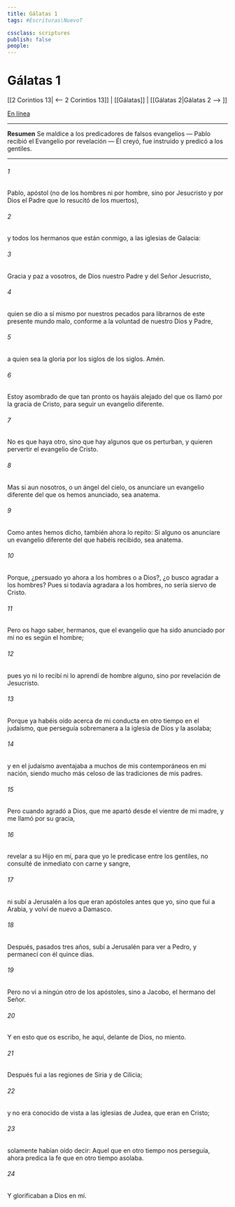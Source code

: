 ```yaml
---
title: Gálatas 1
tags: #Escrituras\NuevoT

cssclass: scriptures
publish: false
people:
---
```


# Gálatas 1
[[2 Corintios 13| <-- 2 Corintios 13]] | [[Gálatas]] | [[Gálatas 2|Gálatas 2 --> ]]

[En línea](https://churchofjesuschrist.org/study/scriptures/nt/gal/1?lang=spa)

---
__Resumen__
Se maldice a los predicadores de falsos evangelios — Pablo recibió el Evangelio por revelación — Él creyó, fue instruido y predicó a los gentiles.

---
###### 1 
Pablo, apóstol (no de los hombres ni por hombre, sino por Jesucristo y por Dios el Padre que lo resucitó de los muertos),

###### 2 
y todos los hermanos que están conmigo, a las iglesias de Galacia:

###### 3 
Gracia y paz a vosotros, de Dios nuestro Padre y del Señor Jesucristo,

###### 4 
quien se dio a sí mismo por nuestros pecados para librarnos de este presente mundo malo, conforme a la voluntad de nuestro Dios y Padre,

###### 5 
a quien sea la gloria por los siglos de los siglos. Amén.

###### 6 
Estoy asombrado de que tan pronto os hayáis alejado del que os llamó por la gracia de Cristo, para seguir un evangelio diferente.

###### 7 
No es que haya otro, sino que hay algunos que os perturban, y quieren pervertir el evangelio de Cristo.

###### 8 
Mas si aun nosotros, o un ángel del cielo, os anunciare un evangelio diferente del que os hemos anunciado, sea anatema.

###### 9 
Como antes hemos dicho, también ahora lo repito: Si alguno os anunciare un evangelio diferente del que habéis recibido, sea anatema.

###### 10 
Porque, ¿persuado yo ahora a los hombres o a Dios?, ¿o busco agradar a los hombres? Pues si todavía agradara a los hombres, no sería siervo de Cristo.

###### 11 
Pero os hago saber, hermanos, que el evangelio que ha sido anunciado por mí no es según el hombre;

###### 12 
pues yo ni lo recibí ni lo aprendí de hombre alguno, sino por revelación de Jesucristo.

###### 13 
Porque ya habéis oído acerca de mi conducta en otro tiempo en el judaísmo, que perseguía sobremanera a la iglesia de Dios y la asolaba;

###### 14 
y en el judaísmo aventajaba a muchos de mis contemporáneos en mi nación, siendo mucho más celoso de las tradiciones de mis padres.

###### 15 
Pero cuando agradó a Dios, que me apartó desde el vientre de mi madre, y me llamó por su gracia,

###### 16 
revelar a su Hijo en mí, para que yo le predicase entre los gentiles, no consulté de inmediato con carne y sangre,

###### 17 
ni subí a Jerusalén a los que eran apóstoles antes que yo, sino que fui a Arabia, y volví de nuevo a Damasco.

###### 18 
Después, pasados tres años, subí a Jerusalén para ver a Pedro, y permanecí con él quince días.

###### 19 
Pero no vi a ningún otro de los apóstoles, sino a Jacobo, el hermano del Señor.

###### 20 
Y en esto que os escribo, he aquí, delante de Dios, no miento.

###### 21 
Después fui a las regiones de Siria y de Cilicia;

###### 22 
y no era conocido de vista a las iglesias de Judea, que eran en Cristo;

###### 23 
solamente habían oído decir: Aquel que en otro tiempo nos perseguía, ahora predica la fe que en otro tiempo asolaba.

###### 24 
Y glorificaban a Dios en mí.

